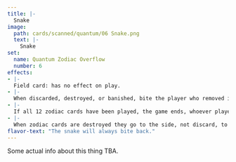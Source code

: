 ```yaml
---
title: |-
  Snake
image: 
  path: cards/scanned/quantum/06 Snake.png
  text: |-
    Snake
set:
  name: Quantum Zodiac Overflow
  number: 6
effects: 
- |-
  Field card: has no effect on play.
- |-
  When discarded, destroyed, or banished, bite the player who removed it, they are stunned for 1 round and cannot play or draw any card.
- |-
  If all 12 zodiac cards have been played, the game ends, whoever played the most wins, 6-6 ends as a tie.
- |-
  When zodiac cards are destroyed they go to the side, not discard, to be counted at the end.
flavor-text: "The snake will always bite back."
---
```

Some actual info about this thing TBA.

